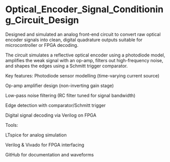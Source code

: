 # Optical_Encoder_Signal_Conditioning_Circuit_Design

Designed and simulated an analog front-end circuit to convert raw optical encoder signals into clean, digital quadrature outputs suitable for microcontroller or FPGA decoding.

The circuit simulates a reflective optical encoder using a photodiode model, amplifies the weak signal with an op-amp, filters out high-frequency noise, and shapes the edges using a Schmitt trigger comparator.

Key features:
Photodiode sensor modelling (time-varying current source)

Op-amp amplifier design (non-inverting gain stage)

Low-pass noise filtering (RC filter tuned for signal bandwidth)

Edge detection with comparator/Schmitt trigger

Digital signal decoding via Verilog on FPGA


Tools:

LTspice for analog simulation

Verilog & Vivado for FPGA interfacing

GitHub for documentation and waveforms

